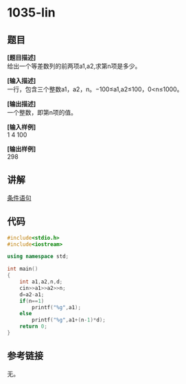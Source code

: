 # 1035-lin
## 题目  
**[题目描述]**  
给出一个等差数列的前两项a1,a2,求第n项是多少。  

**[输入描述]**   
一行，包含三个整数a1，a2，n。−100≤a1,a2≤100，0<n≤1000。  

**[输出描述]**  
一个整数，即第n项的值。  

**[输入样例]**  
1 4 100  

**[输出样例]**  
298  

## 讲解  
[条件语句]([1])  

## 代码  

```cpp
#include<stdio.h>
#include<iostream>

using namespace std;

int main()
{
	int a1,a2,n,d;
	cin>>a1>>a2>>n;
	d=a2-a1;
	if(n==1)
		printf("%g",a1);
	else
		printf("%g",a1+(n-1)*d);
	return 0;
}
```

## 参考链接  
无。  